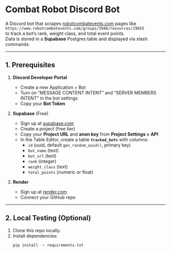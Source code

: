 # Combat Robot Discord Bot

A Discord bot that scrapes [robotcombatevents.com](https://robotcombatevents.com) pages like  
`https://www.robotcombatevents.com/groups/3946/resources/19655`  
to track a bot’s rank, weight class, and total event points.  
Data is stored in a **Supabase** Postgres table and displayed via slash commands.

---

## 1. Prerequisites

1. **Discord Developer Portal**  
   - Create a new Application + Bot  
   - Turn on “MESSAGE CONTENT INTENT” and “SERVER MEMBERS INTENT” in the bot settings  
   - Copy your **Bot Token**

2. **Supabase** (Free)  
   - Sign up at [supabase.com](https://supabase.com)  
   - Create a project (free tier)  
   - Copy your **Project URL** and **anon key** from **Project Settings > API**  
   - In the Table Editor, create a table **`tracked_bots`** with columns:
     - `id` (uuid, default `gen_random_uuid()`, primary key)
     - `bot_name` (text)
     - `bot_url` (text)
     - `rank` (integer)
     - `weight_class` (text)
     - `total_points` (numeric or float)

3. **Render**  
   - Sign up at [render.com](https://render.com)  
   - Connect your GitHub repo

---

## 2. Local Testing (Optional)

1. Clone this repo locally.  
2. Install dependencies:  
   ```bash
   pip install -r requirements.txt
